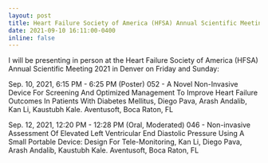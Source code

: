 ```yaml
---
layout: post
title: Heart Failure Society of America (HFSA) Annual Scientific Meeting 2021 Presentations
date: 2021-09-10 16:11:00-0400
inline: false
---
```


I will be presenting in person at the Heart Failure Society of America (HFSA) Annual Scientific Meeting 2021 in Denver on Friday and Sunday:

Sep. 10, 2021, 6:15 PM - 6:25 PM (Poster)
052 - A Novel Non-Invasive Device For Screening And Optimized Management To Improve Heart Failure Outcomes In Patients With Diabetes Mellitus,
Diego Pava, Arash Andalib, Kan Li, Kaustubh Kale. Aventusoft, Boca Raton, FL

Sep. 12, 2021, 12:20 PM - 12:28 PM (Oral, Moderated)
046 - Non-invasive Assessment Of Elevated Left Ventricular End Diastolic Pressure Using A Small Portable Device: Design For Tele-Monitoring,
Kan Li, Diego Pava, Arash Andalib, Kaustubh Kale. Aventusoft, Boca Raton, FL
